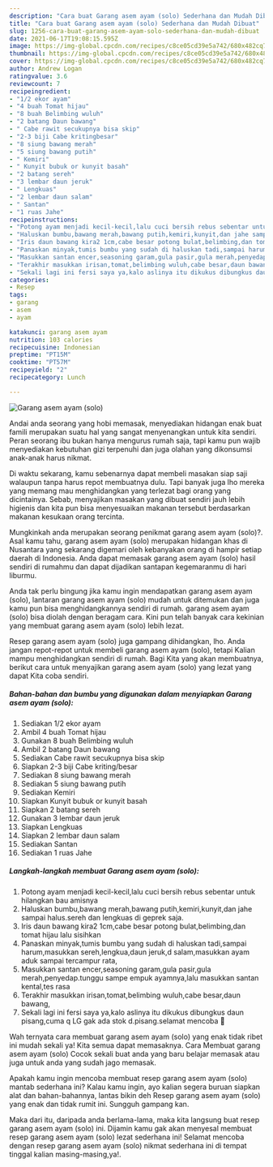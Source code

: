 ```yaml
---
description: "Cara buat Garang asem ayam (solo) Sederhana dan Mudah Dibuat"
title: "Cara buat Garang asem ayam (solo) Sederhana dan Mudah Dibuat"
slug: 1256-cara-buat-garang-asem-ayam-solo-sederhana-dan-mudah-dibuat
date: 2021-06-17T19:08:15.595Z
image: https://img-global.cpcdn.com/recipes/c8ce05cd39e5a742/680x482cq70/garang-asem-ayam-solo-foto-resep-utama.jpg
thumbnail: https://img-global.cpcdn.com/recipes/c8ce05cd39e5a742/680x482cq70/garang-asem-ayam-solo-foto-resep-utama.jpg
cover: https://img-global.cpcdn.com/recipes/c8ce05cd39e5a742/680x482cq70/garang-asem-ayam-solo-foto-resep-utama.jpg
author: Andrew Logan
ratingvalue: 3.6
reviewcount: 7
recipeingredient:
- "1/2 ekor ayam"
- "4 buah Tomat hijau"
- "8 buah Belimbing wuluh"
- "2 batang Daun bawang"
- " Cabe rawit secukupnya bisa skip"
- "2-3 biji Cabe kritingbesar"
- "8 siung bawang merah"
- "5 siung bawang putih"
- " Kemiri"
- " Kunyit bubuk or kunyit basah"
- "2 batang sereh"
- "3 lembar daun jeruk"
- " Lengkuas"
- "2 lembar daun salam"
- " Santan"
- "1 ruas Jahe"
recipeinstructions:
- "Potong ayam menjadi kecil-kecil,lalu cuci bersih rebus sebentar untuk hilangkan bau amisnya"
- "Haluskan bumbu,bawang merah,bawang putih,kemiri,kunyit,dan jahe sampai halus.sereh dan lengkuas di geprek saja."
- "Iris daun bawang kira2 1cm,cabe besar potong bulat,belimbing,dan tomat hijau lalu sisihkan"
- "Panaskan minyak,tumis bumbu yang sudah di haluskan tadi,sampai harum,masukkan sereh,lengkua,daun jeruk,d salam,masukkan ayam aduk sampai tercampur rata,"
- "Masukkan santan encer,seasoning garam,gula pasir,gula merah,penyedap.tunggu sampe empuk ayamnya,lalu masukkan santan kental,tes rasa"
- "Terakhir masukkan irisan,tomat,belimbing wuluh,cabe besar,daun bawang,"
- "Sekali lagi ini fersi saya ya,kalo aslinya itu dikukus dibungkus daun pisang,cuma q LG gak ada stok d.pisang.selamat mencoba 🥰"
categories:
- Resep
tags:
- garang
- asem
- ayam

katakunci: garang asem ayam 
nutrition: 103 calories
recipecuisine: Indonesian
preptime: "PT15M"
cooktime: "PT57M"
recipeyield: "2"
recipecategory: Lunch

---
```



![Garang asem ayam (solo)](https://img-global.cpcdn.com/recipes/c8ce05cd39e5a742/680x482cq70/garang-asem-ayam-solo-foto-resep-utama.jpg)

Andai anda seorang yang hobi memasak, menyediakan hidangan enak buat famili merupakan suatu hal yang sangat menyenangkan untuk kita sendiri. Peran seorang ibu bukan hanya mengurus rumah saja, tapi kamu pun wajib menyediakan kebutuhan gizi terpenuhi dan juga olahan yang dikonsumsi anak-anak harus nikmat.

Di waktu  sekarang, kamu sebenarnya dapat membeli masakan siap saji walaupun tanpa harus repot membuatnya dulu. Tapi banyak juga lho mereka yang memang mau menghidangkan yang terlezat bagi orang yang dicintainya. Sebab, menyajikan masakan yang dibuat sendiri jauh lebih higienis dan kita pun bisa menyesuaikan makanan tersebut berdasarkan makanan kesukaan orang tercinta. 



Mungkinkah anda merupakan seorang penikmat garang asem ayam (solo)?. Asal kamu tahu, garang asem ayam (solo) merupakan hidangan khas di Nusantara yang sekarang digemari oleh kebanyakan orang di hampir setiap daerah di Indonesia. Anda dapat memasak garang asem ayam (solo) hasil sendiri di rumahmu dan dapat dijadikan santapan kegemaranmu di hari liburmu.

Anda tak perlu bingung jika kamu ingin mendapatkan garang asem ayam (solo), lantaran garang asem ayam (solo) mudah untuk ditemukan dan juga kamu pun bisa menghidangkannya sendiri di rumah. garang asem ayam (solo) bisa diolah dengan beragam cara. Kini pun telah banyak cara kekinian yang membuat garang asem ayam (solo) lebih lezat.

Resep garang asem ayam (solo) juga gampang dihidangkan, lho. Anda jangan repot-repot untuk membeli garang asem ayam (solo), tetapi Kalian mampu menghidangkan sendiri di rumah. Bagi Kita yang akan membuatnya, berikut cara untuk menyajikan garang asem ayam (solo) yang lezat yang dapat Kita coba sendiri.

<!--inarticleads1-->

##### Bahan-bahan dan bumbu yang digunakan dalam menyiapkan Garang asem ayam (solo):

1. Sediakan 1/2 ekor ayam
1. Ambil 4 buah Tomat hijau
1. Gunakan 8 buah Belimbing wuluh
1. Ambil 2 batang Daun bawang
1. Sediakan  Cabe rawit secukupnya bisa skip
1. Siapkan 2-3 biji Cabe kriting/besar
1. Sediakan 8 siung bawang merah
1. Sediakan 5 siung bawang putih
1. Sediakan  Kemiri
1. Siapkan  Kunyit bubuk or kunyit basah
1. Siapkan 2 batang sereh
1. Gunakan 3 lembar daun jeruk
1. Siapkan  Lengkuas
1. Siapkan 2 lembar daun salam
1. Sediakan  Santan
1. Sediakan 1 ruas Jahe




<!--inarticleads2-->

##### Langkah-langkah membuat Garang asem ayam (solo):

1. Potong ayam menjadi kecil-kecil,lalu cuci bersih rebus sebentar untuk hilangkan bau amisnya
1. Haluskan bumbu,bawang merah,bawang putih,kemiri,kunyit,dan jahe sampai halus.sereh dan lengkuas di geprek saja.
1. Iris daun bawang kira2 1cm,cabe besar potong bulat,belimbing,dan tomat hijau lalu sisihkan
1. Panaskan minyak,tumis bumbu yang sudah di haluskan tadi,sampai harum,masukkan sereh,lengkua,daun jeruk,d salam,masukkan ayam aduk sampai tercampur rata,
1. Masukkan santan encer,seasoning garam,gula pasir,gula merah,penyedap.tunggu sampe empuk ayamnya,lalu masukkan santan kental,tes rasa
1. Terakhir masukkan irisan,tomat,belimbing wuluh,cabe besar,daun bawang,
1. Sekali lagi ini fersi saya ya,kalo aslinya itu dikukus dibungkus daun pisang,cuma q LG gak ada stok d.pisang.selamat mencoba 🥰




Wah ternyata cara membuat garang asem ayam (solo) yang enak tidak ribet ini mudah sekali ya! Kita semua dapat memasaknya. Cara Membuat garang asem ayam (solo) Cocok sekali buat anda yang baru belajar memasak atau juga untuk anda yang sudah jago memasak.

Apakah kamu ingin mencoba membuat resep garang asem ayam (solo) mantab sederhana ini? Kalau kamu ingin, ayo kalian segera buruan siapkan alat dan bahan-bahannya, lantas bikin deh Resep garang asem ayam (solo) yang enak dan tidak rumit ini. Sungguh gampang kan. 

Maka dari itu, daripada anda berlama-lama, maka kita langsung buat resep garang asem ayam (solo) ini. Dijamin kamu gak akan menyesal membuat resep garang asem ayam (solo) lezat sederhana ini! Selamat mencoba dengan resep garang asem ayam (solo) nikmat sederhana ini di tempat tinggal kalian masing-masing,ya!.

